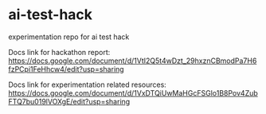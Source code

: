 # ai-test-hack
experimentation repo for ai test hack

Docs link for hackathon report: 
https://docs.google.com/document/d/1VtI2Q5t4wDzt_29hxznCBmodPa7H6fzPCpi1FeHhcw4/edit?usp=sharing

Docs link for experimentation related resources: 
https://docs.google.com/document/d/1VxDTQiUwMaHGcFSGlo1B8Pov4ZubFTQ7bu019lVOXgE/edit?usp=sharing
